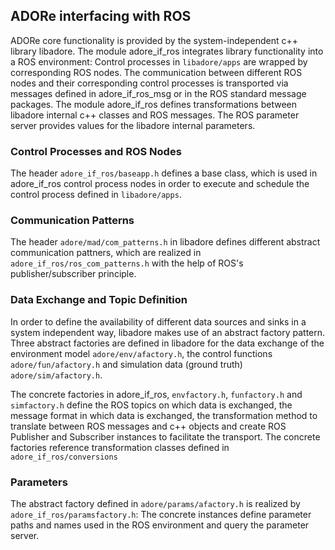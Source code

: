 <!--
********************************************************************************
* Copyright (C) 2017-2020 German Aerospace Center (DLR). 
* Eclipse ADORe, Automated Driving Open Research https://eclipse.org/adore
*
* This program and the accompanying materials are made available under the 
* terms of the Eclipse Public License 2.0 which is available at
* http://www.eclipse.org/legal/epl-2.0.
*
* SPDX-License-Identifier: EPL-2.0 
*
* Contributors: 
********************************************************************************
-->
## ADORe interfacing with ROS
ADORe core functionality is provided by the system-independent c++ library libadore. 
The module adore_if_ros integrates library functionality into a ROS environment: 
Control processes in ```libadore/apps``` are wrapped by corresponding ROS nodes.
The communication between different ROS nodes and their corresponding control processes is transported via messages defined in adore_if_ros_msg or in the ROS standard message packages. 
The module adore_if_ros defines transformations between libadore internal c++ classes and ROS messages.
The ROS parameter server provides values for the libadore internal parameters.
``` ```
### Control Processes and ROS Nodes 
The header ```adore_if_ros/baseapp.h``` defines a base class, which is used in adore_if_ros control process nodes in order to execute and schedule the control process defined in ```libadore/apps```. 

### Communication Patterns
The header ```adore/mad/com_patterns.h``` in libadore defines different abstract communication pattners, which are realized in ```adore_if_ros/ros_com_patterns.h``` with the help of ROS's publisher/subscriber principle.

### Data Exchange and Topic Definition
In order to define the availability of different data sources and sinks in a system independent way, libadore makes use of an abstract factory pattern. Three abstract factories are defined in libadore for the data exchange of the environment model ```adore/env/afactory.h```, the control functions ```adore/fun/afactory.h``` and simulation data (ground truth) ```adore/sim/afactory.h```.

The concrete factories in adore_if_ros, ```envfactory.h```, ```funfactory.h``` and ```simfactory.h``` define the ROS topics on which data is exchanged, the message format in which data is exchanged, the transformation method to translate between ROS messages and c++ objects and create ROS Publisher and Subscriber instances to facilitate the transport. The concrete factories reference transformation classes defined in ```adore_if_ros/conversions```

### Parameters
The abstract factory defined in ```adore/params/afactory.h``` is realized by ```adore_if_ros/paramsfactory.h```: The concrete instances define parameter paths and names used in the ROS environment and query the parameter server.


